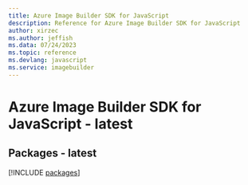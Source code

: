```yaml
---
title: Azure Image Builder SDK for JavaScript
description: Reference for Azure Image Builder SDK for JavaScript
author: xirzec
ms.author: jeffish
ms.data: 07/24/2023
ms.topic: reference
ms.devlang: javascript
ms.service: imagebuilder
---
```

# Azure Image Builder SDK for JavaScript - latest
## Packages - latest
[!INCLUDE [packages](image-builder-index.md)]